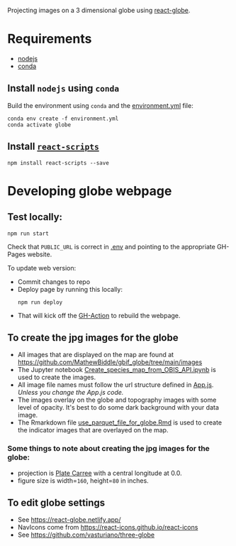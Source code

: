 Projecting images on a 3 dimensional globe using [react-globe](https://react-globe.netlify.app/).

# Requirements
* [nodejs](https://nodejs.org/en/)
* [conda](https://conda.io/projects/conda/en/latest/user-guide/install/index.html)

## Install `nodejs` using `conda`
Build the environment using `conda` and the [environment.yml](https://github.com/MathewBiddle/globe/blob/main/environment.yml) file:
```shell
conda env create -f environment.yml
conda activate globe
```

## Install [`react-scripts`](https://www.npmjs.com/package/react-scripts)
```shell
npm install react-scripts --save
```

# Developing globe webpage
## Test locally:
```shell
npm run start
```

Check that `PUBLIC_URL` is correct in [.env](https://github.com/MathewBiddle/globe/blob/main/.env) and pointing
to the appropriate GH-Pages website.

To update web version:
* Commit changes to repo
* Deploy page by running this locally:
   ```shell
   npm run deploy
   ```
* That will kick off the [GH-Action](https://github.com/MathewBiddle/globe/actions) to rebuild the webpage.

## To create the jpg images for the globe
* All images that are displayed on the map are found at https://github.com/MathewBiddle/gbif_globe/tree/main/images
* The Jupyter notebook [Create_species_map_from_OBIS_API.ipynb](https://github.com/MathewBiddle/globe/blob/main/Create_species_map_from_OBIS_API.ipynb) is used to create the images.
* All image file names must follow the url structure defined in [App.js](https://github.com/MathewBiddle/globe/blob/bfb6a119e4c619d175eaa0ccb9145563f7f330b5/src/App.js#L43). _Unless you change the App.js code._
* The images overlay on the globe and topography images with some level of opacity. It's best to do some dark background with your data image.
* The Rmarkdown file [use_parquet_file_for_globe.Rmd](https://github.com/MathewBiddle/globe/blob/main/use_parquet_file_for_globe.Rmd) is used to create the indicator images that are overlayed on the map.

### Some things to note about creating the jpg images for the globe:
* projection is [Plate Carree](https://pro.arcgis.com/en/pro-app/2.8/help/mapping/properties/plate-carree.htm) with a central longitude at 0.0.
* figure size is width=`160`, height=`80` in inches.


## To edit globe settings
* See <https://react-globe.netlify.app/>
* NavIcons come from <https://react-icons.github.io/react-icons>
* See <https://github.com/vasturiano/three-globe>
